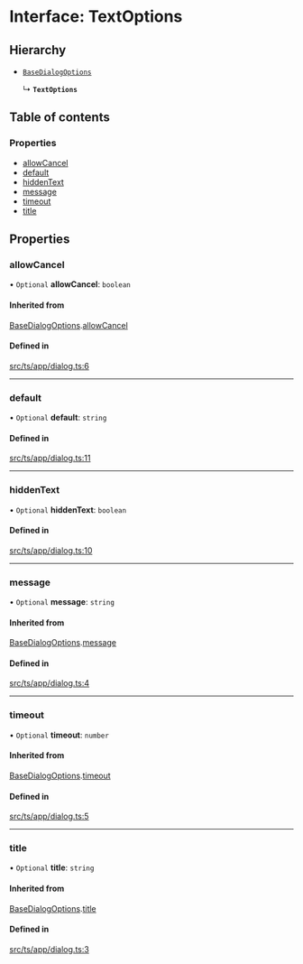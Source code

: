 # Interface: TextOptions

## Hierarchy

- [`BaseDialogOptions`](BaseDialogOptions.md)

  ↳ **`TextOptions`**

## Table of contents

### Properties

- [allowCancel](TextOptions.md#allowcancel)
- [default](TextOptions.md#default)
- [hiddenText](TextOptions.md#hiddentext)
- [message](TextOptions.md#message)
- [timeout](TextOptions.md#timeout)
- [title](TextOptions.md#title)

## Properties

### allowCancel

• `Optional` **allowCancel**: `boolean`

#### Inherited from

[BaseDialogOptions](BaseDialogOptions.md).[allowCancel](BaseDialogOptions.md#allowcancel)

#### Defined in

[src/ts/app/dialog.ts:6](https://gitlab.com/i3-market/code/wp3/t3.2/i3m-wallet-monorepo/-/blob/b55ce2a/packages/base-wallet/src/ts/app/dialog.ts#L6)

___

### default

• `Optional` **default**: `string`

#### Defined in

[src/ts/app/dialog.ts:11](https://gitlab.com/i3-market/code/wp3/t3.2/i3m-wallet-monorepo/-/blob/b55ce2a/packages/base-wallet/src/ts/app/dialog.ts#L11)

___

### hiddenText

• `Optional` **hiddenText**: `boolean`

#### Defined in

[src/ts/app/dialog.ts:10](https://gitlab.com/i3-market/code/wp3/t3.2/i3m-wallet-monorepo/-/blob/b55ce2a/packages/base-wallet/src/ts/app/dialog.ts#L10)

___

### message

• `Optional` **message**: `string`

#### Inherited from

[BaseDialogOptions](BaseDialogOptions.md).[message](BaseDialogOptions.md#message)

#### Defined in

[src/ts/app/dialog.ts:4](https://gitlab.com/i3-market/code/wp3/t3.2/i3m-wallet-monorepo/-/blob/b55ce2a/packages/base-wallet/src/ts/app/dialog.ts#L4)

___

### timeout

• `Optional` **timeout**: `number`

#### Inherited from

[BaseDialogOptions](BaseDialogOptions.md).[timeout](BaseDialogOptions.md#timeout)

#### Defined in

[src/ts/app/dialog.ts:5](https://gitlab.com/i3-market/code/wp3/t3.2/i3m-wallet-monorepo/-/blob/b55ce2a/packages/base-wallet/src/ts/app/dialog.ts#L5)

___

### title

• `Optional` **title**: `string`

#### Inherited from

[BaseDialogOptions](BaseDialogOptions.md).[title](BaseDialogOptions.md#title)

#### Defined in

[src/ts/app/dialog.ts:3](https://gitlab.com/i3-market/code/wp3/t3.2/i3m-wallet-monorepo/-/blob/b55ce2a/packages/base-wallet/src/ts/app/dialog.ts#L3)
